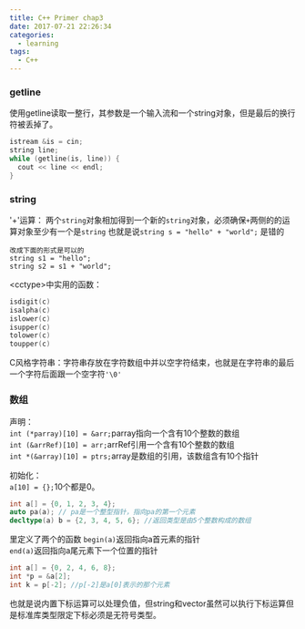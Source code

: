 ```yaml
---
title: C++ Primer chap3
date: 2017-07-21 22:26:34
categories:
  - learning
tags:
  - C++
---
```

### getline
使用getline读取一整行，其参数是一个输入流和一个string对象，但是最后的换行符被丢掉了。
```cpp
istream &is = cin;
string line;
while (getline(is, line)) {
  cout << line << endl;
}
```
### string
'+'运算：
两个``string``对象相加得到一个新的``string``对象，必须确保``+``两侧的的运算对象至少有一个是``string``
也就是说``string s = "hello" + "world";`` 是错的
```
改成下面的形式是可以的
string s1 = "hello";
string s2 = s1 + "world";
```

<cctype\>中实用的函数：
```cpp
isdigit(c)
isalpha(c)
islower(c)
isupper(c)
tolower(c)
toupper(c)
```

C风格字符串：字符串存放在字符数组中并以空字符结束，也就是在字符串的最后一个字符后面跟一个空字符``'\0'``

### 数组
声明：  
``int (*parray)[10] = &arr;``parray指向一个含有10个整数的数组  
``int (&arrRef)[10] = arr;``arrRef引用一个含有10个整数的数组  
``int *(&array)[10] = ptrs;``array是数组的引用，该数组含有10个指针

初始化：  
``a[10] = {};``10个都是0。

```cpp
int a[] = {0, 1, 2, 3, 4};
auto pa(a); // pa是一个整型指针，指向pa的第一个元素
decltype(a) b = {2, 3, 4, 5, 6}; //返回类型是由5个整数构成的数组
```  

<iterator>里定义了两个的函数
``begin(a)``返回指向a首元素的指针  
``end(a)``返回指向a尾元素下一个位置的指针

```cpp
int a[] = {0, 2, 4, 6, 8};
int *p = &a[2];
int k = p[-2]; //p[-2]是a[0]表示的那个元素
```
也就是说内置下标运算可以处理负值，但string和vector虽然可以执行下标运算但是标准库类型限定下标必须是无符号类型。
